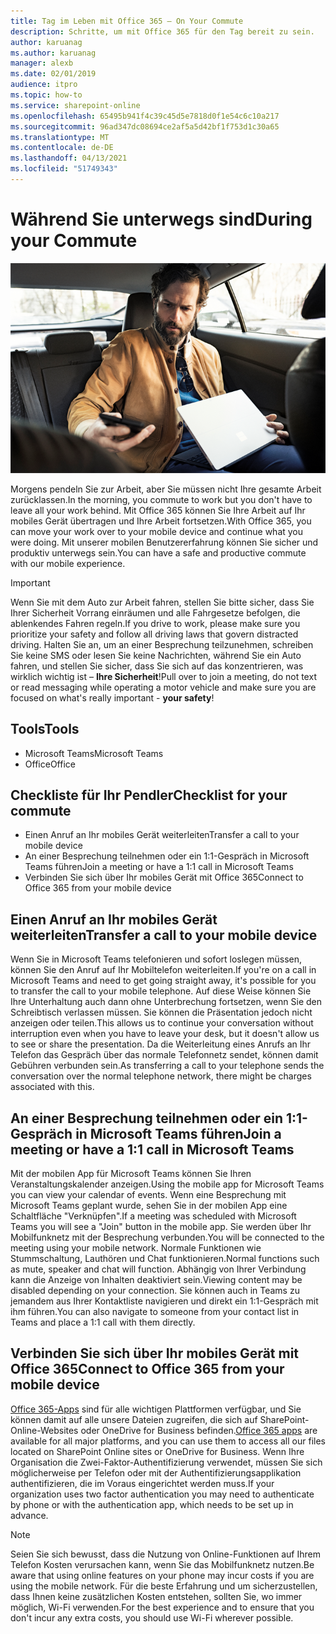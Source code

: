 ```yaml
---
title: Tag im Leben mit Office 365 – On Your Commute
description: Schritte, um mit Office 365 für den Tag bereit zu sein.
author: karuanag
ms.author: karuanag
manager: alexb
ms.date: 02/01/2019
audience: itpro
ms.topic: how-to
ms.service: sharepoint-online
ms.openlocfilehash: 65495b941f4c39c45d5e7818d0f1e54c6c10a217
ms.sourcegitcommit: 96ad347dc08694ce2af5a5d42bf1f753d1c30a65
ms.translationtype: MT
ms.contentlocale: de-DE
ms.lasthandoff: 04/13/2021
ms.locfileid: "51749343"
---
```

# <a name="during-your-commute"></a><span data-ttu-id="7af9f-103">Während Sie unterwegs sind</span><span class="sxs-lookup"><span data-stu-id="7af9f-103">During your Commute</span></span>

![Unterwegs (Bild)](media/ditl_commute.png)

<span data-ttu-id="7af9f-105">Morgens pendeln Sie zur Arbeit, aber Sie müssen nicht Ihre gesamte Arbeit zurücklassen.</span><span class="sxs-lookup"><span data-stu-id="7af9f-105">In the morning, you commute to work but you don't have to leave all your work behind.</span></span> <span data-ttu-id="7af9f-106">Mit Office 365 können Sie Ihre Arbeit auf Ihr mobiles Gerät übertragen und Ihre Arbeit fortsetzen.</span><span class="sxs-lookup"><span data-stu-id="7af9f-106">With Office 365, you can move your work over to your mobile device and continue what you were doing.</span></span>  <span data-ttu-id="7af9f-107">Mit unserer mobilen Benutzererfahrung können Sie sicher und produktiv unterwegs sein.</span><span class="sxs-lookup"><span data-stu-id="7af9f-107">You can have a safe and productive commute with our mobile experience.</span></span>  

> [!IMPORTANT]
> <span data-ttu-id="7af9f-108">Wenn Sie mit dem Auto zur Arbeit fahren, stellen Sie bitte sicher, dass Sie Ihrer Sicherheit Vorrang einräumen und alle Fahrgesetze befolgen, die ablenkendes Fahren regeln.</span><span class="sxs-lookup"><span data-stu-id="7af9f-108">If you drive to work, please make sure you prioritize your safety and follow all driving laws that govern distracted driving.</span></span> <span data-ttu-id="7af9f-109">Halten Sie an, um an einer Besprechung teilzunehmen, schreiben Sie keine SMS oder lesen Sie keine Nachrichten, während Sie ein Auto fahren, und stellen Sie sicher, dass Sie sich auf das konzentrieren, was wirklich wichtig ist – **Ihre Sicherheit**!</span><span class="sxs-lookup"><span data-stu-id="7af9f-109">Pull over to join a meeting, do not text or read messaging while operating a motor vehicle and make sure you are focused on what's really important - **your safety**!</span></span>


## <a name="tools"></a><span data-ttu-id="7af9f-110">Tools</span><span class="sxs-lookup"><span data-stu-id="7af9f-110">Tools</span></span>
- <span data-ttu-id="7af9f-111">Microsoft Teams</span><span class="sxs-lookup"><span data-stu-id="7af9f-111">Microsoft Teams</span></span>
- <span data-ttu-id="7af9f-112">Office</span><span class="sxs-lookup"><span data-stu-id="7af9f-112">Office</span></span> 

## <a name="checklist-for-your-commute"></a><span data-ttu-id="7af9f-113">Checkliste für Ihr Pendler</span><span class="sxs-lookup"><span data-stu-id="7af9f-113">Checklist for your commute</span></span>
- <span data-ttu-id="7af9f-114">Einen Anruf an Ihr mobiles Gerät weiterleiten</span><span class="sxs-lookup"><span data-stu-id="7af9f-114">Transfer a call to your mobile device</span></span>
- <span data-ttu-id="7af9f-115">An einer Besprechung teilnehmen oder ein 1:1-Gespräch in Microsoft Teams führen</span><span class="sxs-lookup"><span data-stu-id="7af9f-115">Join a meeting or have a 1:1 call in Microsoft Teams</span></span>
- <span data-ttu-id="7af9f-116">Verbinden Sie sich über Ihr mobiles Gerät mit Office 365</span><span class="sxs-lookup"><span data-stu-id="7af9f-116">Connect to Office 365 from your mobile device</span></span>
 
## <a name="transfer-a-call-to-your-mobile-device"></a><span data-ttu-id="7af9f-117">Einen Anruf an Ihr mobiles Gerät weiterleiten</span><span class="sxs-lookup"><span data-stu-id="7af9f-117">Transfer a call to your mobile device</span></span>
<span data-ttu-id="7af9f-118">Wenn Sie in Microsoft Teams telefonieren und sofort loslegen müssen, können Sie den Anruf auf Ihr Mobiltelefon weiterleiten.</span><span class="sxs-lookup"><span data-stu-id="7af9f-118">If you're on a call in Microsoft Teams and need to get going straight away, it's possible for you to transfer the call to your mobile telephone.</span></span> <span data-ttu-id="7af9f-119">Auf diese Weise können Sie Ihre Unterhaltung auch dann ohne Unterbrechung fortsetzen, wenn Sie den Schreibtisch verlassen müssen. Sie können die Präsentation jedoch nicht anzeigen oder teilen.</span><span class="sxs-lookup"><span data-stu-id="7af9f-119">This allows us to continue your conversation without interruption even when you have to leave your desk, but it doesn't allow us to see or share the presentation.</span></span> <span data-ttu-id="7af9f-120">Da die Weiterleitung eines Anrufs an Ihr Telefon das Gespräch über das normale Telefonnetz sendet, können damit Gebühren verbunden sein.</span><span class="sxs-lookup"><span data-stu-id="7af9f-120">As transferring a call to your telephone sends the conversation over the normal telephone network, there might be charges associated with this.</span></span>

## <a name="join-a-meeting-or-have-a-11-call-in-microsoft-teams"></a><span data-ttu-id="7af9f-121">An einer Besprechung teilnehmen oder ein 1:1-Gespräch in Microsoft Teams führen</span><span class="sxs-lookup"><span data-stu-id="7af9f-121">Join a meeting or have a 1:1 call in Microsoft Teams</span></span>
<span data-ttu-id="7af9f-122">Mit der mobilen App für Microsoft Teams können Sie Ihren Veranstaltungskalender anzeigen.</span><span class="sxs-lookup"><span data-stu-id="7af9f-122">Using the mobile app for Microsoft Teams you can view your calendar of events.</span></span>  <span data-ttu-id="7af9f-123">Wenn eine Besprechung mit Microsoft Teams geplant wurde, sehen Sie in der mobilen App eine Schaltfläche "Verknüpfen".</span><span class="sxs-lookup"><span data-stu-id="7af9f-123">If a meeting was scheduled with Microsoft Teams you will see a "Join" button in the mobile app.</span></span> <span data-ttu-id="7af9f-124">Sie werden über Ihr Mobilfunknetz mit der Besprechung verbunden.</span><span class="sxs-lookup"><span data-stu-id="7af9f-124">You will be connected to the meeting using your mobile network.</span></span>  <span data-ttu-id="7af9f-125">Normale Funktionen wie Stummschaltung, Lauthören und Chat funktionieren.</span><span class="sxs-lookup"><span data-stu-id="7af9f-125">Normal functions such as mute, speaker and chat will function.</span></span>  <span data-ttu-id="7af9f-126">Abhängig von Ihrer Verbindung kann die Anzeige von Inhalten deaktiviert sein.</span><span class="sxs-lookup"><span data-stu-id="7af9f-126">Viewing content may be disabled depending on your connection.</span></span> <span data-ttu-id="7af9f-127">Sie können auch in Teams zu jemandem aus Ihrer Kontaktliste navigieren und direkt ein 1:1-Gespräch mit ihm führen.</span><span class="sxs-lookup"><span data-stu-id="7af9f-127">You can also navigate to someone from your contact list in Teams and place a 1:1 call with them directly.</span></span> 

## <a name="connect-to-office-365-from-your-mobile-device"></a><span data-ttu-id="7af9f-128">Verbinden Sie sich über Ihr mobiles Gerät mit Office 365</span><span class="sxs-lookup"><span data-stu-id="7af9f-128">Connect to Office 365 from your mobile device</span></span>
<span data-ttu-id="7af9f-129">[Office 365-Apps](https://support.office.com/article/set-up-office-apps-and-email-on-a-mobile-device-7dabb6cb-0046-40b6-81fe-767e0b1f014f?ui=en-US&rs=en-US&ad=US) sind für alle wichtigen Plattformen verfügbar, und Sie können damit auf alle unsere Dateien zugreifen, die sich auf SharePoint-Online-Websites oder OneDrive for Business befinden.</span><span class="sxs-lookup"><span data-stu-id="7af9f-129">[Office 365 apps](https://support.office.com/article/set-up-office-apps-and-email-on-a-mobile-device-7dabb6cb-0046-40b6-81fe-767e0b1f014f?ui=en-US&rs=en-US&ad=US) are available for all major platforms, and you can use them to access all our files located on SharePoint Online sites or OneDrive for Business.</span></span> <span data-ttu-id="7af9f-130">Wenn Ihre Organisation die Zwei-Faktor-Authentifizierung verwendet, müssen Sie sich möglicherweise per Telefon oder mit der Authentifizierungsapplikation authentifizieren, die im Voraus eingerichtet werden muss.</span><span class="sxs-lookup"><span data-stu-id="7af9f-130">If your organization uses two factor authentication you may need to authenticate by phone or with the authentication app, which needs to be set up in advance.</span></span>  

> [!NOTE]
> <span data-ttu-id="7af9f-131">Seien Sie sich bewusst, dass die Nutzung von Online-Funktionen auf Ihrem Telefon Kosten verursachen kann, wenn Sie das Mobilfunknetz nutzen.</span><span class="sxs-lookup"><span data-stu-id="7af9f-131">Be aware that using online features on your phone may incur costs if you are using the mobile network.</span></span> <span data-ttu-id="7af9f-132">Für die beste Erfahrung und um sicherzustellen, dass Ihnen keine zusätzlichen Kosten entstehen, sollten Sie, wo immer möglich, Wi-Fi verwenden.</span><span class="sxs-lookup"><span data-stu-id="7af9f-132">For the best experience and to ensure that you don't incur any extra costs, you should use Wi-Fi wherever possible.</span></span>
